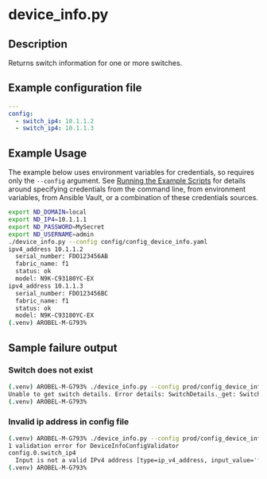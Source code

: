 # device_info.py

## Description

Returns switch information for one or more switches.

## Example configuration file

``` yaml title="config/config_device_info.yaml"
---
config:
  - switch_ip4: 10.1.1.2
  - switch_ip4: 10.1.1.3
```

## Example Usage

The example below uses environment variables for credentials, so requires
only the `--config` argument.  See [Running the Example Scripts]
for details around specifying credentials from the command line, from
environment variables, from Ansible Vault, or a combination of these
credentials sources.

[Running the Example Scripts]: ../setup/running-the-example-scripts.md

``` bash
export ND_DOMAIN=local
export ND_IP4=10.1.1.1
export ND_PASSWORD=MySecret
export ND_USERNAME=admin
./device_info.py --config config/config_device_info.yaml
ipv4_address 10.1.1.2
  serial_number: FDO123456AB
  fabric_name: f1
  status: ok
  model: N9K-C93180YC-EX
ipv4_address 10.1.1.3
  serial_number: FDO123456BC
  fabric_name: f1
  status: ok
  model: N9K-C93180YC-EX
(.venv) AROBEL-M-G793%
```

## Sample failure output

### Switch does not exist

``` bash title="switch does not exist"
(.venv) AROBEL-M-G793% ./device_info.py --config prod/config_device_info.yaml
Unable to get switch details. Error details: SwitchDetails._get: Switch with ip_address 10.1.1.2 does not exist on the controller.
(.venv) AROBEL-M-G793%
```

### Invalid ip address in config file

``` bash title="Invalid switch_ip4 value in --config"
(.venv) AROBEL-M-G793% ./device_info.py --config prod/config_device_info.yaml
1 validation error for DeviceInfoConfigValidator
config.0.switch_ip4
  Input is not a valid IPv4 address [type=ip_v4_address, input_value='foo', input_type=str]
(.venv) AROBEL-M-G793%
```
